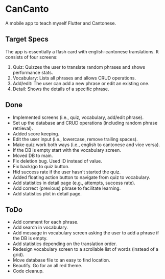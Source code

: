 # CanCanto
A mobile app to teach myself Flutter and Cantonese.

## Target Specs
The app is essentially a flash card with english-cantonese translations. 
It consists of four screens: 
1) Quiz: Quizzes the user to translate random phrases and shows performance stats.
2) Vocabulary: Lists all phrases and allows CRUD operations.
3) Add/edit: The user can add a new phrase or edit an existing one.
4) Detail: Shows the details of a specific phrase.

## Done
- Implemented screens (i.e., quiz, vocabulary, add/edit phrase).
- Set up the database and CRUD operations (including random phrase retrieval).
- Added score keeping.
- Edit the user input (i.e., lowercase, remove trailing spaces).
- Make quiz work both ways (i.e., english to cantonese and vice versa).
- If the DB is empty start with the vocabulary screen.
- Moved DB to main.
- Fix deletion bug. Used ID instead of value.
- Fix back/go to quiz button.
- Hid success rate if the user hasn't started the quiz.
- Added floating action button to navigate from quiz to vocabulary.
- Add statistics in detail page (e.g., attempts, success rate).
- Add correct (previous) phrase to facilitate learning.
- Add statistics plot in detail page.

## ToDo
- Add comment for each phrase.
- Add search in vocabulary.
- Add message in vocabulary screen asking the user to add a phrase if the DB is empty.
- Add statistics depending on the translation order.
- Redesign vocabulary screen to a scrollable list of words (instead of a grid).
- Move database file to an easy to find location.
- Beautify. Go for an all red theme.
- Code cleanup.